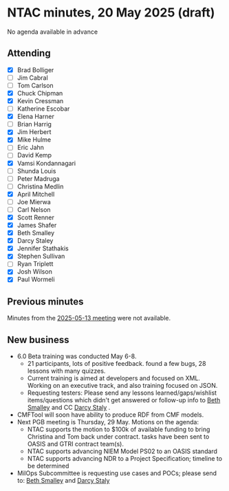 # NTAC minutes, 20 May 2025 (draft)

No agenda available in advance

## Attending

- [x] Brad Bolliger
- [ ] Jim Cabral
- [ ] Tom Carlson
- [x] Chuck Chipman
- [x] Kevin Cressman
- [ ] Katherine Escobar
- [x] Elena Harner
- [ ] Brian Harrig
- [x] Jim Herbert
- [x] Mike Hulme
- [ ] Eric Jahn
- [ ] David Kemp
- [x] Vamsi Kondannagari
- [ ] Shunda Louis
- [ ] Peter Madruga
- [ ] Christina Medlin
- [x] April Mitchell
- [ ] Joe Mierwa
- [ ] Carl Nelson
- [x] Scott Renner
- [x] James Shafer
- [x] Beth Smalley
- [x] Darcy Staley 
- [x] Jennifer Stathakis
- [x] Stephen Sullivan
- [ ] Ryan Triplett
- [x] Josh Wilson
- [x] Paul Wormeli

## Previous minutes

Minutes from the [2025-05-13 meeting](2025-05-13-minutes.md) were not available.

## New business

* 6.0 Beta training was conducted May 6-8. 
  * 21 participants, lots of positive feedback. found a few bugs, 28 lessons with many quizzes.
  * Current training is aimed at developers and focused on XML. Working on an executive track, and also training focused on JSON.
  * Requesting testers: Please send any lessons learned/gaps/wishlist items/questions which didn't get answered or follow-up info to [Beth Smalley](mailto:beth.l.smalley.civ@mail.mil) and CC [Darcy Staly](mailto:darcy.a.staley.civ@mail.mil) .
* CMFTool will soon have ability to produce RDF from CMF models.
* Next PGB meeting is Thursday, 29 May.  Motions on the agenda:
  - NTAC supports the motion to $100k of available funding to bring Christina and Tom back under contract. tasks have been sent to OASIS and GTRI contract team(s).
  - NTAC supports advancing NIEM Model PS02 to an OASIS standard
  - NTAC supports advancing NDR to a Project Specification; timeline to be determined
* MilOps Subcommittee is requesting use cases and POCs; please send to: [Beth Smalley](mailto:beth.l.smalley.civ@mail.mil) and [Darcy Staly](mailto:darcy.a.staley.civ@mail.mil)
